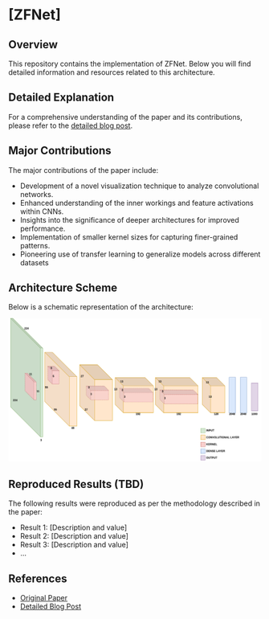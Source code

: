 # [ZFNet]

## Overview
This repository contains the implementation of ZFNet. Below you will find detailed information and resources related to this architecture.

## Detailed Explanation
For a comprehensive understanding of the paper and its contributions, please refer to the [detailed blog post](https://www.notion.so/gvdmnni/ZFNet-0eb644d269a3465cb8a900ebddbefb7c).

## Major Contributions
The major contributions of the paper include:
- Development of a novel visualization technique to analyze convolutional networks.
- Enhanced understanding of the inner workings and feature activations within CNNs.
- Insights into the significance of deeper architectures for improved performance.
- Implementation of smaller kernel sizes for capturing finer-grained patterns.
- Pioneering use of transfer learning to generalize models across different datasets


## Architecture Scheme
Below is a schematic representation of the architecture:

![Architecture Scheme](https://github.com/GuidoManni/DeepLearningImplementation/blob/main/Architectures/AlexNet/src/AlexNet.png)

## Reproduced Results (TBD)
The following results were reproduced as per the methodology described in the paper:
- Result 1: [Description and value]
- Result 2: [Description and value]
- Result 3: [Description and value]
- ...


## References
- [Original Paper](https://arxiv.org/pdf/1311.2901)
- [Detailed Blog Post](https://www.notion.so/gvdmnni/ZFNet-0eb644d269a3465cb8a900ebddbefb7c)
